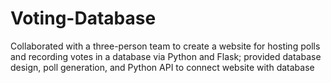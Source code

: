 # Voting-Database
Collaborated with a three-person team to create a website for hosting polls and recording votes in a database via Python and Flask; provided database design, poll generation, and Python API to connect website with database
